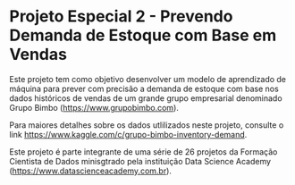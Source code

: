 # Projeto Especial 2 - Prevendo Demanda de Estoque com Base em Vendas
Este projeto tem como objetivo desenvolver um modelo de aprendizado de máquina para prever com precisão a demanda de estoque com base nos dados históricos de vendas de um grande grupo empresarial denominado Grupo Bimbo (https://www.grupobimbo.com).

Para maiores detalhes sobre os dados utlilizados neste projeto, consulte o link https://www.kaggle.com/c/grupo-bimbo-inventory-demand.

Este projeto é parte integrante de uma série de 26 projetos da Formação Cientista de Dados minisgtrado pela instituição Data Science Academy (https://www.datascienceacademy.com.br).
